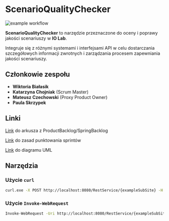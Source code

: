 # ScenarioQualityChecker
![example workflow](https://github.com/wirakoti/ScenarioQualityChecker/actions/workflows/maven.yml/badge.svg)

**ScenarioQualityChecker** to narzędzie przeznaczone do oceny i poprawy jakości scenariuszy w **IO Lab**. 

Integruje się z różnymi systemami i interfejsami API w celu dostarczania szczegółowych informacji zwrotnych i zarządzania procesem zapewniania jakości scenariuszy.

## Członkowie zespołu
- **Wiktoria Białasik**
- **Katarzyna Chojniak** (Scrum Master)
- **Mateusz Czechowski** (Proxy Product Owner)
- **Paula Skrzypek**

## Linki
[Link](https://docs.google.com/spreadsheets/d/1BzeZqAxVHTAzYl7ZYjqGWg1dS7qwtC_Q/edit?usp=sharing&ouid=118269913899199224091&rtpof=true&sd=true) do arkusza z ProductBacklog/SpringBacklog

[Link](https://docs.google.com/spreadsheets/d/e/2PACX-1vTn6j3M8pmGEzrsQk8mXse7lVHUdhYWkfxbkQiYI23rBtwM4N3bWw0qtupW-gesfCkcYasnZ-eEXl-F/pubhtml) do zasad punktowania sprintów

[Link](https://github.com/wirakoti/ScenarioQualityChecker/blob/main/UML.png) do diagramu UML

## Narzędzia
### Użycie `curl`
```bash
curl.exe -X POST http://localhost:8080/RestService/{exampleSubSite} -H "Content-Type: application/json" -d "@input.json"
```

### Użycie `Invoke-WebRequest `
```bash
Invoke-WebRequest -Uri http://localhost:8080/RestService/{exampleSubSite} -Method Post -ContentType "application/json" -InFile "input.json"
```


